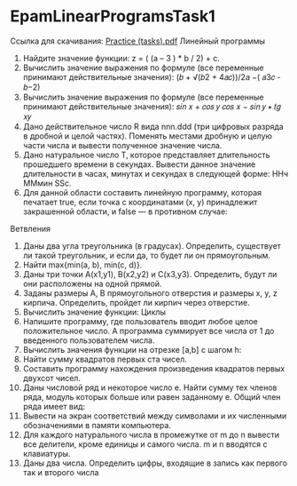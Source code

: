 # EpamLinearProgramsTask1
Ссылка для скачивания:
[Practice (tasks).pdf](https://github.com/AkylichAndrei/EpamLinearProgramsTask1/files/8647159/Practice.tasks.pdf)
Линейный программы
1. Найдите значение функции: z = ( (a – 3 ) * b / 2) + c.
2. Вычислить значение выражения по формуле (все переменные принимают действительные значения):
(𝑏 + √(𝑏2 + 4𝑎𝑐))/2𝑎 −( 𝑎3𝑐 - 𝑏−2)
3. Вычислить значение выражения по формуле (все переменные принимают действительные значения):
𝑠𝑖𝑛 𝑥 + 𝑐𝑜𝑠 𝑦
𝑐𝑜𝑠 𝑥 − 𝑠𝑖𝑛 𝑦
∗ 𝑡𝑔 𝑥𝑦
4. Дано действительное число R вида nnn.ddd (три цифровых разряда в дробной и целой частях). Поменять местами 
дробную и целую части числа и вывести полученное значение числа.
5. Дано натуральное число Т, которое представляет длительность прошедшего времени в секундах. Вывести 
данное значение длительности в часах, минутах и секундах в следующей форме:
ННч ММмин SSc.
6. Для данной области составить линейную программу, которая печатает true, если точка с координатами (х, у) 
принадлежит закрашенной области, и false — в противном случае: 
 
Ветвления
1. Даны два угла треугольника (в градусах). Определить, существует ли такой треугольник, и если да, то будет ли 
он прямоугольным.
2. Найти max{min(a, b), min(c, d)}.
3. Даны три точки А(х1,у1), В(х2,у2) и С(х3,у3). Определить, будут ли они расположены на одной прямой. 
4. Заданы размеры А, В прямоугольного отверстия и размеры х, у, z кирпича. Определить, пройдет ли кирпич через 
отверстие.
5. Вычислить значение функции:
Циклы
1. Напишите программу, где пользователь вводит любое целое положительное число. А программа суммирует 
все числа от 1 до введенного пользователем числа.
2. Вычислить значения функции на отрезке [а,b] c шагом h:
3. Найти сумму квадратов первых ста чисел.
4. Составить программу нахождения произведения квадратов первых двухсот чисел.
5. Даны числовой ряд и некоторое число е. Найти сумму тех членов ряда, модуль которых больше или равен 
заданному е. Общий член ряда имеет вид:
6. Вывести на экран соответствий между символами и их численными обозначениями в памяти компьютера.
7. Для каждого натурального числа в промежутке от m до n вывести все делители, кроме единицы и самого числа. 
m и n вводятся с клавиатуры.
8. Даны два числа. Определить цифры, входящие в запись как первого так и второго числа

